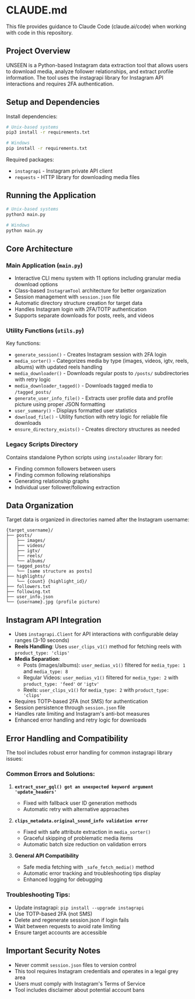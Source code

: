 # CLAUDE.md

This file provides guidance to Claude Code (claude.ai/code) when working with code in this repository.

## Project Overview

UNSEEN is a Python-based Instagram data extraction tool that allows users to download media, analyze follower relationships, and extract profile information. The tool uses the instagrapi library for Instagram API interactions and requires 2FA authentication.

## Setup and Dependencies

Install dependencies:
```bash
# Unix-based systems
pip3 install -r requirements.txt

# Windows
pip install -r requirements.txt
```

Required packages:
- `instagrapi` - Instagram private API client
- `requests` - HTTP library for downloading media files

## Running the Application

```bash
# Unix-based systems
python3 main.py

# Windows  
python main.py
```

## Core Architecture

### Main Application (`main.py`)
- Interactive CLI menu system with 11 options including granular media download options
- Class-based `InstagramTool` architecture for better organization
- Session management with `session.json` file
- Automatic directory structure creation for target data
- Handles Instagram login with 2FA/TOTP authentication
- Supports separate downloads for posts, reels, and videos

### Utility Functions (`utils.py`)
Key functions:
- `generate_session()` - Creates Instagram session with 2FA login
- `media_sorter()` - Categorizes media by type (images, videos, igtv, reels, albums) with updated reels handling
- `media_downloader()` - Downloads regular posts to `/posts/` subdirectories with retry logic
- `media_downloader_tagged()` - Downloads tagged media to `/tagged_posts/` 
- `generate_user_info_file()` - Extracts user profile data and profile picture using proper JSON formatting
- `user_summary()` - Displays formatted user statistics
- `download_file()` - Utility function with retry logic for reliable file downloads
- `ensure_directory_exists()` - Creates directory structures as needed

### Legacy Scripts Directory
Contains standalone Python scripts using `instaloader` library for:
- Finding common followers between users
- Finding common following relationships  
- Generating relationship graphs
- Individual user follower/following extraction

## Data Organization

Target data is organized in directories named after the Instagram username:
```
{target_username}/
├── posts/
│   ├── images/
│   ├── videos/
│   ├── igtv/
│   ├── reels/
│   └── albums/
├── tagged_posts/
│   └── [same structure as posts]
├── highlights/
│   └── {count} {highlight_id}/
├── followers.txt
├── following.txt
├── user_info.json
└── {username}.jpg (profile picture)
```

## Instagram API Integration

- Uses `instagrapi.Client` for API interactions with configurable delay ranges (3-10 seconds)
- **Reels Handling**: Uses `user_clips_v1()` method for fetching reels with `product_type: 'clips'`
- **Media Separation**: 
  - Posts (images/albums): `user_medias_v1()` filtered for `media_type: 1` and `media_type: 8`
  - Regular Videos: `user_medias_v1()` filtered for `media_type: 2` with `product_type: 'feed'` or `'igtv'`
  - Reels: `user_clips_v1()` for `media_type: 2` with `product_type: 'clips'`
- Requires TOTP-based 2FA (not SMS) for authentication
- Session persistence through `session.json` file
- Handles rate limiting and Instagram's anti-bot measures
- Enhanced error handling and retry logic for downloads

## Error Handling and Compatibility

The tool includes robust error handling for common instagrapi library issues:

### Common Errors and Solutions:
1. **`extract_user_gql() got an unexpected keyword argument 'update_headers'`**
   - Fixed with fallback user ID generation methods
   - Automatic retry with alternative approaches

2. **`clips_metadata.original_sound_info validation error`**
   - Fixed with safe attribute extraction in `media_sorter()`
   - Graceful skipping of problematic media items
   - Automatic batch size reduction on validation errors

3. **General API Compatibility**
   - Safe media fetching with `_safe_fetch_media()` method
   - Automatic error tracking and troubleshooting tips display
   - Enhanced logging for debugging

### Troubleshooting Tips:
- Update instagrapi: `pip install --upgrade instagrapi`
- Use TOTP-based 2FA (not SMS)
- Delete and regenerate session.json if login fails
- Wait between requests to avoid rate limiting
- Ensure target accounts are accessible

## Important Security Notes

- Never commit `session.json` files to version control
- This tool requires Instagram credentials and operates in a legal grey area
- Users must comply with Instagram's Terms of Service
- Tool includes disclaimer about potential account bans